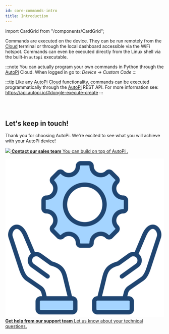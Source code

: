 ```yaml
---
id: core-commands-intro
title: Introduction
---
```

import CardGrid from "/components/CardGrid"; 

Commands are executed on the device. They can be run remotely from the [Cloud](https://www.autopi.io/software-platform/cloud-management) terminal or through the local dashboard accessible via the WiFi hotspot. Commands can even be executed directly from the Linux shell via the built-in `autopi` executable.

:::note
You can actually program your own commands in Python through the [AutoPi](https://www.autopi.io) Cloud. When logged in go to: _Device_ -> _Custom Code_
:::

:::tip
Like any [AutoPi](https://www.autopi.io) [Cloud](https://www.autopi.io/software-platform/cloud-management) functionality, commands can be executed programmatically through the [AutoPi](https://www.autopi.io) REST API. For more information see: https://api.autopi.io/#dongle-execute-create
:::


<br>
</br>

## Let's keep in touch!
Thank you for choosing AutoPi. We're excited to see what you will achieve with your AutoPi device! 
<CardGrid home>

[![](/img/shared/favicon.ico) **Contact our sales team** You can build on top of AutoPi .](https://www.autopi.io/contact/)

[![](/img/shared/support_icon.png) **Get help from our support team** Let us know about your technical questions.](https://www.autopi.io/support/)

</CardGrid>